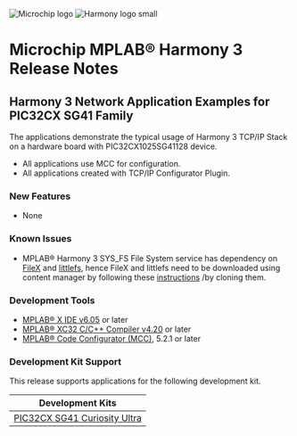 ﻿![Microchip logo](https://raw.githubusercontent.com/wiki/Microchip-MPLAB-Harmony/Microchip-MPLAB-Harmony.github.io/images/microchip_logo.png)
![Harmony logo small](https://raw.githubusercontent.com/wiki/Microchip-MPLAB-Harmony/Microchip-MPLAB-Harmony.github.io/images/microchip_mplab_harmony_logo_small.png)

# Microchip MPLAB® Harmony 3 Release Notes

## Harmony 3 Network Application Examples for PIC32CX SG41 Family
The applications demonstrate the typical usage of Harmony 3 TCP/IP Stack on a hardware board with PIC32CX1025SG41128 device.
- All applications use MCC for configuration.
- All applications created with TCP/IP Configurator Plugin.

### New Features
- None

### Known Issues
- MPLAB® Harmony 3 SYS_FS File System service has dependency on [FileX](https://github.com/azure-rtos/filex) and [littlefs](https://github.com/littlefs-project/littlefs), hence FileX and littlefs need to be downloaded using content manager by following these [instructions](https://github.com/Microchip-MPLAB-Harmony/contentmanager/wiki) /by cloning them.

### Development Tools

- [MPLAB® X IDE v6.05](https://www.microchip.com/mplab/mplab-x-ide) or later
- [MPLAB® XC32 C/C++ Compiler v4.20](https://www.microchip.com/mplab/compilers) or later
- [MPLAB® Code Configurator (MCC)](https://www.microchip.com/en-us/tools-resources/configure/mplab-code-configurator), 5.2.1 or later


### Development Kit Support

This release supports applications for the following development kit.

| Development Kits |
| --- |
| [PIC32CX SG41 Curiosity Ultra](https://www.microchip.com/en-us/development-tool/EV06X38A) |


